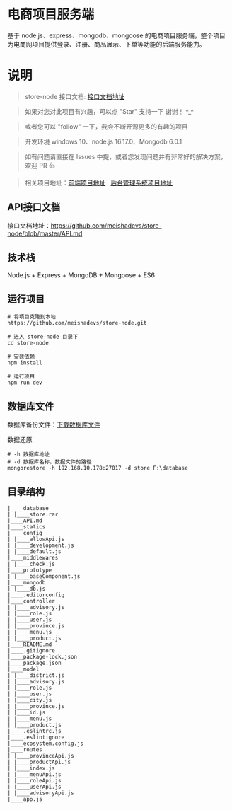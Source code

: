 # 电商项目服务端

基于 node.js、express、mongodb、mongoose 的电商项目服务端，整个项目为电商网项目提供登录、注册、商品展示、下单等功能的后端服务能力。

# 说明

> store-node 接口文档: [接口文档地址](https://github.com/meishadevs/store-node/blob/master/API.md) 

>  如果对您对此项目有兴趣，可以点 "Star" 支持一下 谢谢！ ^_^

>  或者您可以 "follow" 一下，我会不断开源更多的有趣的项目

>  开发环境 windows 10、node.js 16.17.0、Mongodb 6.0.1

>  如有问题请直接在 Issues 中提，或者您发现问题并有非常好的解决方案，欢迎 PR 👍

>  相关项目地址：[前端项目地址](https://github.com/meishadevs/store-vue) &nbsp; [后台管理系统项目地址](https://github.com/meishadevs/store-admin)

## API接口文档

接口文档地址：https://github.com/meishadevs/store-node/blob/master/API.md

## 技术栈

Node.js + Express + MongoDB + Mongoose + ES6

## 运行项目

```
# 将项目克隆到本地
https://github.com/meishadevs/store-node.git

# 进入 store-node 目录下
cd store-node

# 安装依赖
npm install

# 运行项目
npm run dev
```

## 数据库文件

数据库备份文件：[下载数据库文件](https://raw.githubusercontent.com/meishadevs/store-node/master/database/store.rar)

数据还原
```
# -h 数据库地址
# -d 数据库名称，数据文件的路径
mongorestore -h 192.168.10.178:27017 -d store F:\database
```

## 目录结构

    |____database
    | |____store.rar
    |____API.md
    |____statics
    |____config
    | |____allowApi.js
    | |____development.js
    | |____default.js
    |____middlewares
    | |____check.js
    |____prototype
    | |____baseComponent.js
    |____mongodb
    | |____db.js
    |____.editorconfig
    |____controller
    | |____advisory.js
    | |____role.js
    | |____user.js
    | |____province.js
    | |____menu.js
    | |____product.js
    |____README.md
    |____.gitignore
    |____package-lock.json
    |____package.json
    |____model
    | |____district.js
    | |____advisory.js
    | |____role.js
    | |____user.js
    | |____city.js
    | |____province.js
    | |____id.js
    | |____menu.js
    | |____product.js
    |____.eslintrc.js
    |____.eslintignore
    |____ecosystem.config.js
    |____routes
    | |____provinceApi.js
    | |____productApi.js
    | |____index.js
    | |____menuApi.js
    | |____roleApi.js
    | |____userApi.js
    | |____advisoryApi.js
    |____app.js

